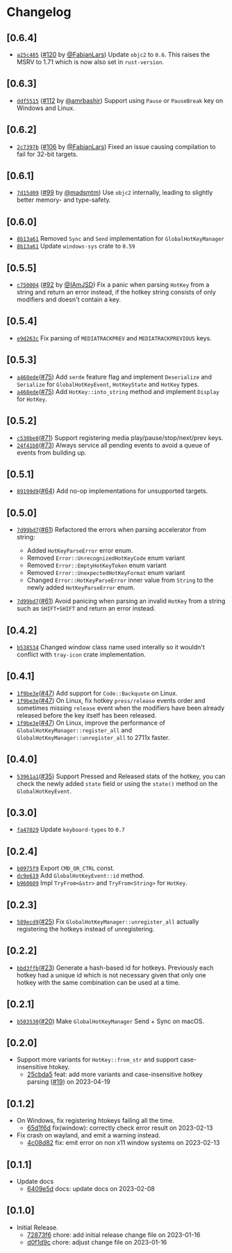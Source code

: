 # Changelog

## \[0.6.4]

- [`a25c485`](https://www.github.com/tauri-apps/global-hotkey/commit/a25c485b6fce488799510c7f70563db3ebcdb72f) ([#120](https://www.github.com/tauri-apps/global-hotkey/pull/120) by [@FabianLars](https://www.github.com/tauri-apps/global-hotkey/../../FabianLars)) Update `objc2` to `0.6`. This raises the MSRV to 1.71 which is now also set in `rust-version`.

## \[0.6.3]

- [`ddf5515`](https://www.github.com/tauri-apps/global-hotkey/commit/ddf5515712f85e887e715bda7da40becc9159ac9) ([#112](https://www.github.com/tauri-apps/global-hotkey/pull/112) by [@amrbashir](https://www.github.com/tauri-apps/global-hotkey/../../amrbashir)) Support using `Pause` or `PauseBreak` key on Windows and Linux.

## \[0.6.2]

- [`2c7397b`](https://www.github.com/tauri-apps/global-hotkey/commit/2c7397b27ccb2efd4589bb364e611a80635413c8) ([#106](https://www.github.com/tauri-apps/global-hotkey/pull/106) by [@FabianLars](https://www.github.com/tauri-apps/global-hotkey/../../FabianLars)) Fixed an issue causing compilation to fail for 32-bit targets.

## \[0.6.1]

- [`7d15d09`](https://www.github.com/tauri-apps/global-hotkey/commit/7d15d09e518130bf0a1b44e3512cb6f5ed361164) ([#99](https://www.github.com/tauri-apps/global-hotkey/pull/99) by [@madsmtm](https://www.github.com/tauri-apps/global-hotkey/../../madsmtm)) Use `objc2` internally, leading to slightly better memory- and type-safety.

## \[0.6.0]

- [`8b13a61`](https://www.github.com/tauri-apps/global-hotkey/commit/8b13a6159d776a6a282ad7ca5c4b896cc91e325a) Removed `Sync` and `Send` implementation for `GlobalHotKeyManager`
- [`8b13a61`](https://www.github.com/tauri-apps/global-hotkey/commit/8b13a6159d776a6a282ad7ca5c4b896cc91e325a) Update `windows-sys` crate to `0.59`

## \[0.5.5]

- [`c750004`](https://www.github.com/tauri-apps/global-hotkey/commit/c7500047fb62154cf861878efb334c61bd98988a) ([#92](https://www.github.com/tauri-apps/global-hotkey/pull/92) by [@IAmJSD](https://www.github.com/tauri-apps/global-hotkey/../../IAmJSD)) Fix a panic when parsing `HotKey` from a string and return an error instead, if the hotkey string consists of only modifiers and doesn't contain a key.

## \[0.5.4]

- [`e9d263c`](https://www.github.com/tauri-apps/global-hotkey/commit/e9d263c2d9b9535af8d64c7b8950308d16b57b94) Fix parsing of `MEDIATRACKPREV` and `MEDIATRACKPREVIOUS` keys.

## \[0.5.3]

- [`a468ede`](https://www.github.com/tauri-apps/global-hotkey/commit/a468ede66aa2102f146bebd71ad618eff550997a)([#75](https://www.github.com/tauri-apps/global-hotkey/pull/75)) Add `serde` feature flag and implement `Deserialize` and `Serialize` for `GlobalHotKeyEvent`, `HotKeyState` and `HotKey` types.
- [`a468ede`](https://www.github.com/tauri-apps/global-hotkey/commit/a468ede66aa2102f146bebd71ad618eff550997a)([#75](https://www.github.com/tauri-apps/global-hotkey/pull/75)) Add `HotKey::into_string` method and implement `Display` for `HotKey`.

## \[0.5.2]

- [`c530be0`](https://www.github.com/tauri-apps/global-hotkey/commit/c530be0dbf939d2dd8d05eacc2071f493769a834)([#71](https://www.github.com/tauri-apps/global-hotkey/pull/71)) Support registering media play/pause/stop/next/prev keys.
- [`24f41b0`](https://www.github.com/tauri-apps/global-hotkey/commit/24f41b0fd9f54e822e6397bc95d9e717c67aab72)([#73](https://www.github.com/tauri-apps/global-hotkey/pull/73)) Always service all pending events to avoid a queue of events from building up.

## \[0.5.1]

- [`89199d9`](https://www.github.com/tauri-apps/global-hotkey/commit/89199d930db3a71f1e19a29d6c1d6ff2e8cffb11)([#64](https://www.github.com/tauri-apps/global-hotkey/pull/64)) Add no-op implementations for unsupported targets.

## \[0.5.0]

- [`7d99bd7`](https://www.github.com/tauri-apps/global-hotkey/commit/7d99bd78a383e11ae6bb8fce0525afcc9e427c8f)([#61](https://www.github.com/tauri-apps/global-hotkey/pull/61)) Refactored the errors when parsing accelerator from string:

  - Added `HotKeyParseError` error enum.
  - Removed `Error::UnrecognizedHotKeyCode` enum variant
  - Removed `Error::EmptyHotKeyToken` enum variant
  - Removed `Error::UnexpectedHotKeyFormat` enum variant
  - Changed `Error::HotKeyParseError` inner value from `String` to the newly added `HotKeyParseError` enum.
- [`7d99bd7`](https://www.github.com/tauri-apps/global-hotkey/commit/7d99bd78a383e11ae6bb8fce0525afcc9e427c8f)([#61](https://www.github.com/tauri-apps/global-hotkey/pull/61)) Avoid panicing when parsing an invalid `HotKey` from a string such as `SHIFT+SHIFT` and return an error instead.

## \[0.4.2]

- [`b538534`](https://www.github.com/tauri-apps/global-hotkey/commit/b538534f9181ccd38e76d93368378fc6ed3a3a08) Changed window class name used interally so it wouldn't conflict with `tray-icon` crate implementation.

## \[0.4.1]

- [`1f9be3e`](https://www.github.com/tauri-apps/global-hotkey/commit/1f9be3e0631817a9c96a4d98289158286cb689e8)([#47](https://www.github.com/tauri-apps/global-hotkey/pull/47)) Add support for `Code::Backquote` on Linux.
- [`1f9be3e`](https://www.github.com/tauri-apps/global-hotkey/commit/1f9be3e0631817a9c96a4d98289158286cb689e8)([#47](https://www.github.com/tauri-apps/global-hotkey/pull/47)) On Linux, fix hotkey `press/release` events order and sometimes missing `release` event when the modifiers have been already released before the key itself has been released.
- [`1f9be3e`](https://www.github.com/tauri-apps/global-hotkey/commit/1f9be3e0631817a9c96a4d98289158286cb689e8)([#47](https://www.github.com/tauri-apps/global-hotkey/pull/47)) On Linux, improve the performance of `GlobalHotKeyManager::register_all` and `GlobalHotKeyManager::unregister_all` to 2711x faster.

## \[0.4.0]

- [`53961a1`](https://www.github.com/tauri-apps/global-hotkey/commit/53961a1ade623bb97ce96db71fbe1193ffc9d6a7)([#35](https://www.github.com/tauri-apps/global-hotkey/pull/35)) Support Pressed and Released stats of the hotkey, you can check the newly added `state` field or using the `state()` method on the `GlobalHotKeyEvent`.

## \[0.3.0]

- [`fa47029`](https://www.github.com/tauri-apps/global-hotkey/commit/fa47029435ed953b07f5809d9e521bcd2c24bf54) Update `keyboard-types` to `0.7`

## \[0.2.4]

- [`b0975f9`](https://www.github.com/tauri-apps/global-hotkey/commit/b0975f9983aa023df3cd72bbd8d3158165e9f6eb) Export `CMD_OR_CTRL` const.
- [`dc9e619`](https://www.github.com/tauri-apps/global-hotkey/commit/dc9e6197362164ef6b8aae90df41a6a2b459f5fb) Add `GlobalHotKeyEvent::id` method.
- [`b960609`](https://www.github.com/tauri-apps/global-hotkey/commit/b96060952daf8959939f07c968b8bd58e33f4abd) Impl `TryFrom<&str>` and `TryFrom<String>` for `HotKey`.

## \[0.2.3]

- [`589ecd9`](https://www.github.com/tauri-apps/global-hotkey/commit/589ecd9afd79aab93b25b357b4c70afdf69f9f6d)([#25](https://www.github.com/tauri-apps/global-hotkey/pull/25)) Fix `GlobalHotKeyManager::unregister_all` actually registering the hotkeys instead of unregistering.

## \[0.2.2]

- [`bbd3ffb`](https://www.github.com/tauri-apps/global-hotkey/commit/bbd3ffbea2a76eaae7cd344a019a942456f94a26)([#23](https://www.github.com/tauri-apps/global-hotkey/pull/23)) Generate a hash-based id for hotkeys. Previously each hotkey had a unique id which is not necessary given that only one hotkey with the same combination can be used at a time.

## \[0.2.1]

- [`b503530`](https://www.github.com/tauri-apps/global-hotkey/commit/b503530eb49a7fe8da3e49080e3f72f82a70b7a2)([#20](https://www.github.com/tauri-apps/global-hotkey/pull/20)) Make `GlobalHotKeyManager` Send + Sync on macOS.

## \[0.2.0]

- Support more variants for `HotKey::from_str` and support case-insensitive htokey.
  - [25cbda5](https://www.github.com/tauri-apps/global-hotkey/commit/25cbda58c503b8230af00c6192e87d5ce1fc2742) feat: add more variants and case-insensitive hotkey parsing ([#19](https://www.github.com/tauri-apps/global-hotkey/pull/19)) on 2023-04-19

## \[0.1.2]

- On Windows, fix registering htokeys failing all the time.
  - [65d1f6d](https://www.github.com/tauri-apps/global-hotkey/commit/65d1f6dffd54bafe46d1ae776639b5dd10e78b96) fix(window): correctly check error result on 2023-02-13
- Fix crash on wayland, and emit a warning instead.
  - [4c08d82](https://www.github.com/tauri-apps/global-hotkey/commit/4c08d82fa4a20c82988b49f718688ec29de8a781) fix: emit error on non x11 window systems on 2023-02-13

## \[0.1.1]

- Update docs
  - [6409e5d](https://www.github.com/tauri-apps/global-hotkey/commit/6409e5dd351e1cae808c0042f4507e9afad70a05) docs: update docs on 2023-02-08

## \[0.1.0]

- Initial Release.
  - [72873f6](https://www.github.com/tauri-apps/global-hotkey/commit/72873f629b47565888d5f2a4264476c9974686b6) chore: add initial release change file on 2023-01-16
  - [d0f1d9c](https://www.github.com/tauri-apps/global-hotkey/commit/d0f1d9c58eba60015f658f7a742c200c2d1bd55e) chore: adjust change file on 2023-01-16
